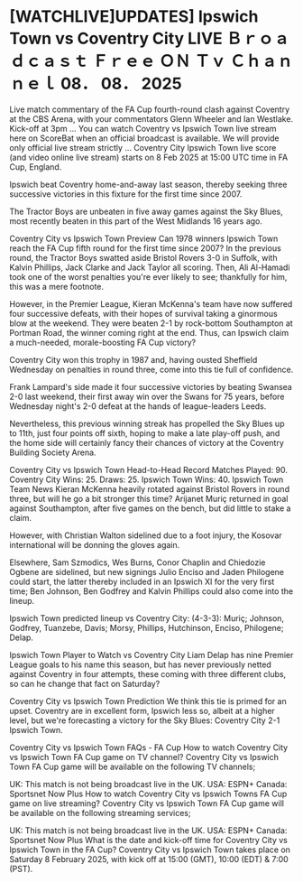 # [WATCHLIVE]UPDATES] Ipswich Town vs Coventry City LIVE Ｂｒｏａｄｃａｓｔ Ｆｒｅｅ ＯＮ Ｔｖ Ｃｈａｎｎｅｌ 08． 08． 2025

Live match commentary of the FA Cup fourth-round clash against Coventry at the CBS Arena, with your commentators Glenn Wheeler and Ian Westlake. Kick-off at 3pm ... You can watch Coventry vs Ipswich Town live stream here on ScoreBat when an official broadcast is available. We will provide only official live stream strictly ...  Coventry City Ipswich Town live score (and video online live stream) starts on 8 Feb 2025 at 15:00 UTC time in FA Cup, England.

Ipswich beat Coventry home-and-away last season, thereby seeking three successive victories in this fixture for the first time since 2007.

The Tractor Boys are unbeaten in five away games against the Sky Blues, most recently beaten in this part of the West Midlands 16 years ago.

Coventry City vs Ipswich Town Preview
Can 1978 winners Ipswich Town reach the FA Cup fifth round for the first time since 2007? In the previous round, the Tractor Boys swatted aside Bristol Rovers 3-0 in Suffolk, with Kalvin Phillips, Jack Clarke and Jack Taylor all scoring. Then, Ali Al-Hamadi took one of the worst penalties you're ever likely to see; thankfully for him, this was a mere footnote.

However, in the Premier League, Kieran McKenna's team have now suffered four successive defeats, with their hopes of survival taking a ginormous blow at the weekend. They were beaten 2-1 by rock-bottom Southampton at Portman Road, the winner coming right at the end. Thus, can Ipswich claim a much-needed, morale-boosting FA Cup victory?

Coventry City won this trophy in 1987 and, having ousted Sheffield Wednesday on penalties in round three, come into this tie full of confidence.

Frank Lampard's side made it four successive victories by beating Swansea 2-0 last weekend, their first away win over the Swans for 75 years, before Wednesday night's 2-0 defeat at the hands of league-leaders Leeds.

Nevertheless, this previous winning streak has propelled the Sky Blues up to 11th, just four points off sixth, hoping to make a late play-off push, and the home side will certainly fancy their chances of victory at the Coventry Building Society Arena.

Coventry City vs Ipswich Town Head-to-Head Record
Matches Played: 90.
Coventry City Wins: 25. Draws: 25. Ipswich Town Wins: 40.
Ipswich Town Team News
Kieran McKenna heavily rotated against Bristol Rovers in round three, but will he go a bit stronger this time? Arijanet Muriç returned in goal against Southampton, after five games on the bench, but did little to stake a claim.

However, with Christian Walton sidelined due to a foot injury, the Kosovar international will be donning the gloves again.

Elsewhere, Sam Szmodics, Wes Burns, Conor Chaplin and Chiedozie Ogbene are sidelined, but new signings Julio Enciso and Jaden Philogene could start, the latter thereby included in an Ipswich XI for the very first time; Ben Johnson, Ben Godfrey and Kalvin Phillips could also come into the lineup.

Ipswich Town predicted lineup vs Coventry City: (4-3-3): Muriç; Johnson, Godfrey, Tuanzebe, Davis; Morsy, Phillips, Hutchinson, Enciso, Philogene; Delap.

Ipswich Town Player to Watch vs Coventry City
Liam Delap has nine Premier League goals to his name this season, but has never previously netted against Coventry in four attempts, these coming with three different clubs, so can he change that fact on Saturday?

Coventry City vs Ipswich Town Prediction
We think this tie is primed for an upset. Coventry are in excellent form, Ipswich less so, albeit at a higher level, but we're forecasting a victory for the Sky Blues: Coventry City 2-1 Ipswich Town.

Coventry City vs Ipswich Town FAQs - FA Cup
How to watch Coventry City vs Ipswich Town FA Cup game on TV channel?
Coventry City vs Ipswich Town FA Cup game will be available on the following TV channels;

UK: This match is not being broadcast live in the UK.
USA: ESPN+
Canada: Sportsnet Now Plus
How to watch Coventry City vs Ipswich Towns FA Cup game on live streaming?
Coventry City vs Ipswich Town FA Cup game will be available on the following streaming services;

UK: This match is not being broadcast live in the UK.
USA: ESPN+
Canada: Sportsnet Now Plus
What is the date and kick-off time for Coventry City vs Ipswich Town in the FA Cup?
Coventry City vs Ipswich Town takes place on Saturday 8 February 2025, with kick off at 15:00 (GMT), 10:00 (EDT) & 7:00 (PST).
